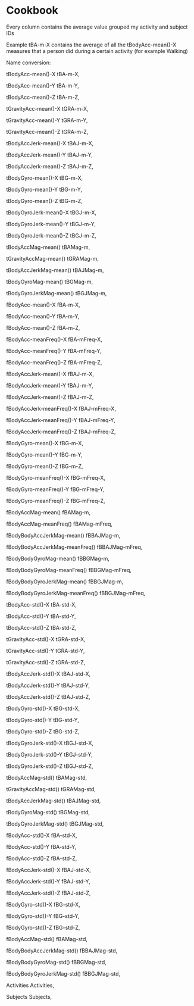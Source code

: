 # Cookbook
Every column contains the average value grouped my activity and subject IDs

Example tBA-m-X contains the average of all the tBodyAcc-mean()-X	 measures that a person did during a certain activity (for example Walking)

Name conversion:

tBodyAcc-mean()-X		  	tBA-m-X,

tBodyAcc-mean()-Y			  tBA-m-Y,

tBodyAcc-mean()-Z			  tBA-m-Z,

tGravityAcc-mean()-X	  		tGRA-m-X,
  
tGravityAcc-mean()-Y		  	tGRA-m-Y,

tGravityAcc-mean()-Z		  	tGRA-m-Z,
  
tBodyAccJerk-mean()-X		  	tBAJ-m-X,

tBodyAccJerk-mean()-Y		  	tBAJ-m-Y,

tBodyAccJerk-mean()-Z		  	tBAJ-m-Z,

tBodyGyro-mean()-X		  	tBG-m-X,

tBodyGyro-mean()-Y	  		tBG-m-Y,

tBodyGyro-mean()-Z	  		tBG-m-Z,

tBodyGyroJerk-mean()-X	  		tBGJ-m-X,

tBodyGyroJerk-mean()-Y	  		tBGJ-m-Y,

tBodyGyroJerk-mean()-Z	  		tBGJ-m-Z,

tBodyAccMag-mean()	  		tBAMag-m,

tGravityAccMag-mean()	  		tGRAMag-m,

tBodyAccJerkMag-mean()	  		tBAJMag-m,

tBodyGyroMag-mean()	  		tBGMag-m,

tBodyGyroJerkMag-mean()		  	tBGJMag-m,

fBodyAcc-mean()-X	  		fBA-m-X,

fBodyAcc-mean()-Y	  		fBA-m-Y,

fBodyAcc-mean()-Z	  		fBA-m-Z,

fBodyAcc-meanFreq()-X		  	fBA-mFreq-X,

fBodyAcc-meanFreq()-Y		  	fBA-mFreq-Y,

fBodyAcc-meanFreq()-Z	  		fBA-mFreq-Z,

fBodyAccJerk-mean()-X		  	fBAJ-m-X,

fBodyAccJerk-mean()-Y		  	fBAJ-m-Y,

fBodyAccJerk-mean()-Z	  		fBAJ-m-Z,

fBodyAccJerk-meanFreq()-X		  	fBAJ-mFreq-X,

fBodyAccJerk-meanFreq()-Y		  	fBAJ-mFreq-Y,

fBodyAccJerk-meanFreq()-Z	  		fBAJ-mFreq-Z,

fBodyGyro-mean()-X	  		fBG-m-X,

fBodyGyro-mean()-Y		  	fBG-m-Y,

fBodyGyro-mean()-Z		  	fBG-m-Z,

fBodyGyro-meanFreq()-X	  		fBG-mFreq-X,
  
fBodyGyro-meanFreq()-Y		  	fBG-mFreq-Y,

fBodyGyro-meanFreq()-Z		  	fBG-mFreq-Z,

fBodyAccMag-mean()		  	fBAMag-m,

fBodyAccMag-meanFreq()		  	fBAMag-mFreq,

fBodyBodyAccJerkMag-mean()		  	fBBAJMag-m,

fBodyBodyAccJerkMag-meanFreq()	  		fBBAJMag-mFreq,

fBodyBodyGyroMag-mean()	  		fBBGMag-m,

fBodyBodyGyroMag-meanFreq()		  	fBBGMag-mFreq,

fBodyBodyGyroJerkMag-mean()		  	fBBGJMag-m,

fBodyBodyGyroJerkMag-meanFreq()		  	fBBGJMag-mFreq,

tBodyAcc-std()-X	  		tBA-std-X,

tBodyAcc-std()-Y	  		tBA-std-Y,

tBodyAcc-std()-Z	  		tBA-std-Z,

tGravityAcc-std()-X		  	tGRA-std-X,

tGravityAcc-std()-Y		  	tGRA-std-Y,

tGravityAcc-std()-Z		  	tGRA-std-Z,

tBodyAccJerk-std()-X	  		tBAJ-std-X,

tBodyAccJerk-std()-Y	  		tBAJ-std-Y,

tBodyAccJerk-std()-Z	  		tBAJ-std-Z,

tBodyGyro-std()-X		  	tBG-std-X,

tBodyGyro-std()-Y		  	tBG-std-Y,

tBodyGyro-std()-Z	  		tBG-std-Z,

tBodyGyroJerk-std()-X		  	tBGJ-std-X,

tBodyGyroJerk-std()-Y		  	tBGJ-std-Y,

tBodyGyroJerk-std()-Z		  	tBGJ-std-Z,

tBodyAccMag-std()	  		tBAMag-std,

tGravityAccMag-std()	  		tGRAMag-std,

tBodyAccJerkMag-std()	  		tBAJMag-std,

tBodyGyroMag-std()	  		tBGMag-std,

tBodyGyroJerkMag-std()	  		tBGJMag-std,

fBodyAcc-std()-X	  		fBA-std-X,

fBodyAcc-std()-Y	  		fBA-std-Y,

fBodyAcc-std()-Z	  		fBA-std-Z,

fBodyAccJerk-std()-X	  		fBAJ-std-X,

fBodyAccJerk-std()-Y	  		fBAJ-std-Y,

fBodyAccJerk-std()-Z	  		fBAJ-std-Z,

fBodyGyro-std()-X		  	fBG-std-X,

fBodyGyro-std()-Y	  		fBG-std-Y,

fBodyGyro-std()-Z	  		fBG-std-Z,

fBodyAccMag-std()	  		fBAMag-std,

fBodyBodyAccJerkMag-std()	  		fBBAJMag-std,

fBodyBodyGyroMag-std()		  	fBBGMag-std,

fBodyBodyGyroJerkMag-std()	  		fBBGJMag-std,

Activities		  	Activities,

Subjects			Subjects,

